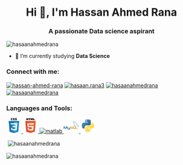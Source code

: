 <h1 align="center">Hi 👋, I'm Hassan Ahmed Rana</h1>
<h3 align="center">A passionate Data science aspirant</h3>

<p align="left"> <img src="https://komarev.com/ghpvc/?username=hasaanahmedrana&label=Profile%20views&color=0e75b6&style=flat" alt="hasaanahmedrana" /> </p>

- 🔭 I’m currently studying **Data Science**

<h3 align="left">Connect with me:</h3>
<p align="left">
<a href="https://linkedin.com/in/hassan-ahmed-rana" target="blank"><img align="center" src="https://raw.githubusercontent.com/rahuldkjain/github-profile-readme-generator/master/src/images/icons/Social/linked-in-alt.svg" alt="hassan-ahmed-rana" height="30" width="40" /></a>
<a href="https://instagram.com/hasaan.rana3" target="blank"><img align="center" src="https://raw.githubusercontent.com/rahuldkjain/github-profile-readme-generator/master/src/images/icons/Social/instagram.svg" alt="hasaan.rana3" height="30" width="40" /></a>
<a href="https://www.hackerrank.com/hasaanahmedrana" target="blank"><img align="center" src="https://raw.githubusercontent.com/rahuldkjain/github-profile-readme-generator/master/src/images/icons/Social/hackerrank.svg" alt="hasaanahmedrana" height="30" width="40" /></a>
<a href="https://codeforces.com/profile/hasaanahmedrana" target="blank"><img align="center" src="https://raw.githubusercontent.com/rahuldkjain/github-profile-readme-generator/master/src/images/icons/Social/codeforces.svg" alt="hasaanahmedrana" height="30" width="40" /></a>
</p>

<h3 align="left">Languages and Tools:</h3>

<p align="left"> <a href="https://www.w3schools.com/css/" target="_blank" rel="noreferrer"> <img src="https://raw.githubusercontent.com/devicons/devicon/master/icons/css3/css3-original-wordmark.svg" alt="css3" width="40" height="40"/> </a> <a href="https://www.w3.org/html/" target="_blank" rel="noreferrer"> <img src="https://raw.githubusercontent.com/devicons/devicon/master/icons/html5/html5-original-wordmark.svg" alt="html5" width="40" height="40"/> </a> <a href="https://www.mathworks.com/" target="_blank" rel="noreferrer"> <img src="https://upload.wikimedia.org/wikipedia/commons/2/21/Matlab_Logo.png" alt="matlab" width="40" height="40"/> </a> <a href="https://www.mysql.com/" target="_blank" rel="noreferrer"> <img src="https://raw.githubusercontent.com/devicons/devicon/master/icons/mysql/mysql-original-wordmark.svg" alt="mysql" width="40" height="40"/> </a> <a href="https://www.python.org" target="_blank" rel="noreferrer"> <img src="https://raw.githubusercontent.com/devicons/devicon/master/icons/python/python-original.svg" alt="python" width="40" height="40"/> </a> </p>

<p>&nbsp;<img align="center" src="https://github-readme-stats.vercel.app/api?username=hasaanahmedrana&show_icons=true&locale=en" alt="hasaanahmedrana" /></p>

<p><img align="center" src="https://github-readme-streak-stats.herokuapp.com/?user=hasaanahmedrana&" alt="hasaanahmedrana" /></p>


